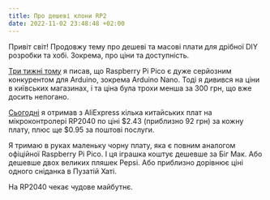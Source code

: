```yaml
---
title: Про дешеві клони RP2
date: 2022-11-02 23:48:48 +02:00
---
```


Привіт світ! Продовжу тему про дешеві та масові плати для дрібної DIY розробки та хобі. Зокрема, про ціни та доступність.

[Три тижні тому][1] я писав, що Raspberry Pi Pico є дуже серйозним конкурентом для Arduino, зокрема Arduino Nano. Тоді я дивився на ціни в київських магазинах, і та ціна була трохи менша за 300 грн, що вже досить непогано.

[Сьогодні][2] я отримав з AliExpress кілька китайських плат на мікроконтролері RP2040 по ціні $2.43 (приблизно 92 грн) за кожну плату, плюс ще $0.95 за поштові послуги.

Я тримаю в руках маленьку чорну плату, яка є повним аналогом офіційної Raspberry Pi Pico. І ця іграшка коштує дешевше за Біг Мак. Або дешевше двох великих пляшек Pepsi. Або приблизно дорівнює ціні одного сніданка в Пузатій Хаті.

На RP2040 чекає чудове майбутнє.

[1]: /2022/10/08/rp2.html
[2]: https://twitter.com/kastaneda/status/1587883548052168705
